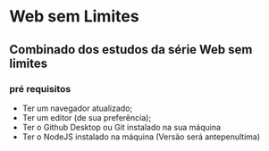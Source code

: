 # Web sem Limites 

## Combinado dos estudos da série Web sem limites

### pré requisitos

- Ter um navegador atualizado;
- Ter um editor (de sua preferência);
- Ter o Github Desktop ou Git instalado na sua máquina
- Ter o NodeJS instalado na máquina (Versão será antepenultima)
